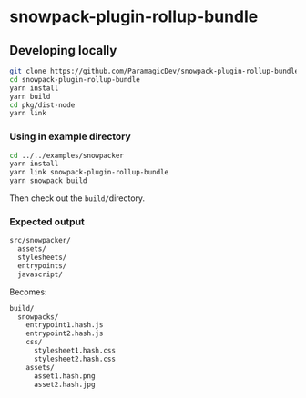 # snowpack-plugin-rollup-bundle

## Developing locally

```bash
git clone https://github.com/ParamagicDev/snowpack-plugin-rollup-bundle/tree/development/
cd snowpack-plugin-rollup-bundle
yarn install
yarn build
cd pkg/dist-node
yarn link
```

### Using in example directory

```bash
cd ../../examples/snowpacker
yarn install
yarn link snowpack-plugin-rollup-bundle
yarn snowpack build
```

Then check out the `build/`directory.

### Expected output

```bash
src/snowpacker/
  assets/
  stylesheets/
  entrypoints/
  javascript/
```

Becomes:

```bash
build/
  snowpacks/
    entrypoint1.hash.js
    entrypoint2.hash.js
    css/
      stylesheet1.hash.css
      stylesheet2.hash.css
    assets/
      asset1.hash.png
      asset2.hash.jpg
```
